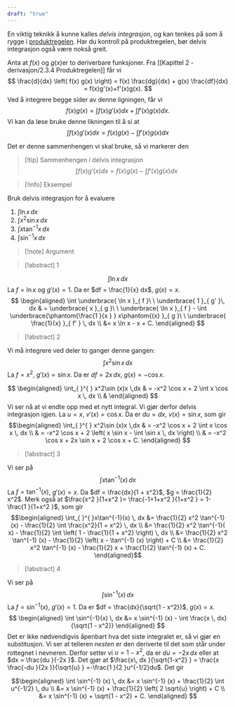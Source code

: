 ```yaml
---
draft: "true"
---
```


En viktig teknikk å kunne kalles *delvis integrasjon*, og kan tenkes på som å rygge i [produktregelen](Kapittel%202%20-%20derivasjon/2.3.4%20Produktregelen.md). Har du kontroll på produktregelen, bør delvis integrasjon også være nokså greit. 

Anta at $f(x)$ og $g(x)$er to deriverbare funksjoner. Fra [[Kapittel 2 - derivasjon/2.3.4 Produktregelen]] får vi
$$
\frac{d}{dx} \left( f(x) g(x) \right) = f(x) \frac{dg}{dx} + g(x) \frac{df}{dx} = f(x)g'(x)+f'(x)g(x).
$$
Ved å integrere begge sider av denne ligningen, får vi
$$
f(x)g(x) = \int f(x) g'(x)dx +\int f'(x)g(x)dx.
$$
Vi kan da løse bruke denne likningen til å si at
$$ \int_{ }^{ }f(x)g'(x)dx = f(x)g(x)-\int_{ }^{ }f'(x)g(x)dx  $$

Det er denne sammenhengen vi skal bruke, så vi markerer den

> [!tip] Sammenhengen i delvis integrasjon
> $$ \int_{ }^{ }f(x)g'(x)dx = f(x)g(x)-\int_{ }^{ }f'(x)g(x)dx  $$ 
>   

> [!info] Eksempel 
> 

Bruk delvis integrasjon for å evaluere 
1. $\int \ln x \, dx$ 
2. $\int x^2 \sin x \, dx$ 
3. $\int x \tan^{-1} x \, dx$ 
4. $\int \sin^{-1} x \, dx$ 

 > [!note] Argument 
> 

> [!abstract]  1  
 
$$ \int \ln x \, dx $$ La $f = \ln x$ og $g'(x) = 1$. Da  er $df = \frac{1}{x} dx$, $g(x) = x$. 
$$
\begin{aligned} 
 \int \underbrace{ \ln x }_{ f }\ \ \underbrace{  1  }_{ g' }\, dx & = \underbrace{ x  }_{ g }\ \ \underbrace{ \ln x }_{ f } - \int \underbrace{\phantom{\frac{1 }{x } } x\phantom{(x} }_{ g }\ \ \underbrace{  \frac{1}{x} }_{ f' } \, dx \\ &=   x \ln x - x + C. 
\end{aligned}
$$   
> [!abstract]  2  

Vi må integrere ved deler to ganger denne gangen: $$ \int x^2 \sin x \, dx $$ La $f = x^2$, $g'(x) = \sin x$. Da er $df = 2x \, dx$, $g(x) = -\cos x$.

$$
\begin{aligned} 
  \int_{ }^{ } x^2\sin (x)x \,dx  &  = -x^2 \cos x + 2 \int x \cos x \, dx \\ & 
\end{aligned} 
$$
Vi ser nå at vi endte opp med et nytt integral. Vi gjør derfor delvis integrasjon igjen.
 La $u = x$, $v'(x) = \cos x$. Da er $du = dx$, $v(x) = \sin x$, som gir 
 $$\begin{aligned}   \int_{ }^{ } x^2\sin (x)x \,dx  &  = -x^2 \cos x + 2 \int x \cos x \, dx \\ &  = -x^2 \cos x + 2 \left( x \sin x - \int \sin x \, dx \right) \\ &  = -x^2 \cos x + 2x \sin x + 2 \cos x + C. \end{aligned} $$

> [!abstract]  3  

Vi ser på
$$ \int x \tan^{-1} (x) \, dx $$ La $f = \tan^{-1} (x)$, $g'(x) = x$. Da $df = \frac{dx}{1 + x^2}$, $g = \frac{1}{2} x^2$. Merk også at $\frac{x^2 }{1+x^2 }= \frac{-1+1+x^2 }{1+x^2 } = 1-\frac{1 }{1+x^2 }$, som gir 
$$\begin{aligned} \int_{ }^{ }x\tan^{-1}(x) \, dx &= \frac{1}{2} x^2 \tan^{-1} (x) - \frac{1}{2} \int \frac{x^2}{1 + x^2} \, dx \\ &= \frac{1}{2} x^2 \tan^{-1}( x) - \frac{1}{2} \int \left( 1 - \frac{1}{1 + x^2} \right) \, dx \\ &= \frac{1}{2} x^2 \tan^{-1} (x) - \frac{1}{2} \left( x - \tan^{-1} (x) \right) + C \\ &= \frac{1}{2} x^2 \tan^{-1} (x) - \frac{1}{2} x + \frac{1}{2} \tan^{-1} (x) + C. \end{aligned}$$


> [!abstract]  4  

Vi ser på
$$ \int \sin^{-1} (x) \, dx $$ La $f = \sin^{-1} (x)$, $g'(x) = 1$. Da er $df = \frac{dx}{\sqrt{1 - x^2}}$, $g(x) = x$. 
$$ \begin{aligned} \int \sin^{-1}(x) \, dx &= x \sin^{-1} (x) - \int \frac{x \, dx}{\sqrt{1 - x^2}} \end{aligned} $$Det er ikke nødvendigvis åpenbart hva det siste integralet er, så vi gjør en substitusjon. Vi ser at telleren *nesten* er den deriverte til det som står under rottegnet i nevneren. Derfor setter vi $u = 1-x^2$, da er $du = -2x \, dx$ eller at $dx = \frac{du }{-2x }$. Det gjør at $\frac{x\, dx }{\sqrt{1-x^2} } = \frac{x \frac{-du }{2x }}{\sqrt{u} } =-\frac{1 }{2 }u^{-1/2}du$. Det gir
 
$$\begin{aligned} \int \sin^{-1} (x) \, dx &= x \sin^{-1} (x) + \frac{1}{2} \int u^{-1/2} \, du \\ &= x \sin^{-1} (x) + \frac{1}{2} \left( 2 \sqrt{u} \right) + C \\ &= x \sin^{-1} (x) + \sqrt{1 - x^2} + C. \end{aligned} $$